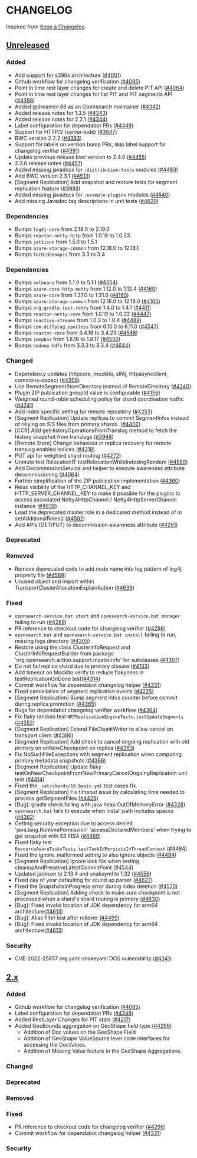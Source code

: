 # CHANGELOG
Inspired from [Keep a Changelog](https://keepachangelog.com/en/1.0.0/)

## [Unreleased]
### Added
- Add support for s390x architecture ([#4001](https://github.com/opensearch-project/OpenSearch/pull/4001))
- Github workflow for changelog verification ([#4085](https://github.com/opensearch-project/OpenSearch/pull/4085))
- Point in time rest layer changes for create and delete PIT API ([#4064](https://github.com/opensearch-project/OpenSearch/pull/4064))
- Point in time rest layer changes for list PIT and PIT segments API ([#4388](https://github.com/opensearch-project/OpenSearch/pull/4388))
- Added @dreamer-89 as an Opensearch maintainer ([#4342](https://github.com/opensearch-project/OpenSearch/pull/4342))
- Added release notes for 1.3.5 ([#4343](https://github.com/opensearch-project/OpenSearch/pull/4343))
- Added release notes for 2.2.1 ([#4344](https://github.com/opensearch-project/OpenSearch/pull/4344))
- Label configuration for dependabot PRs ([#4348](https://github.com/opensearch-project/OpenSearch/pull/4348))
- Support for HTTP/2 (server-side) ([#3847](https://github.com/opensearch-project/OpenSearch/pull/3847))
- BWC version 2.2.2 ([#4383](https://github.com/opensearch-project/OpenSearch/pull/4383))
- Support for labels on version bump PRs, skip label support for changelog verifier ([#4391](https://github.com/opensearch-project/OpenSearch/pull/4391))
- Update previous release bwc version to 2.4.0 ([#4455](https://github.com/opensearch-project/OpenSearch/pull/4455))
- 2.3.0 release notes ([#4457](https://github.com/opensearch-project/OpenSearch/pull/4457))
- Added missing javadocs for `:distribution:tools` modules ([#4483](https://github.com/opensearch-project/OpenSearch/pull/4483))
- Add BWC version 2.3.1 ([#4513](https://github.com/opensearch-project/OpenSearch/pull/4513))
- [Segment Replication] Add snapshot and restore tests for segment replication feature ([#3993](https://github.com/opensearch-project/OpenSearch/pull/3993))
- Added missing javadocs for `:example-plugins` modules ([#4540](https://github.com/opensearch-project/OpenSearch/pull/4540))
- Add missing Javadoc tag descriptions in unit tests ([#4629](https://github.com/opensearch-project/OpenSearch/pull/4629))
### Dependencies
- Bumps `log4j-core` from 2.18.0 to 2.19.0
- Bumps `reactor-netty-http` from 1.0.18 to 1.0.23
- Bumps `jettison` from 1.5.0 to 1.5.1
- Bumps `azure-storage-common` from 12.18.0 to 12.18.1
- Bumps `forbiddenapis` from 3.3 to 3.4


### Dependencies
- Bumps `xmlbeans` from 5.1.0 to 5.1.1 ([#4354](https://github.com/opensearch-project/OpenSearch/pull/4354))
- Bumps `azure-core-http-netty` from 1.12.0 to 1.12.4 ([#4160](https://github.com/opensearch-project/OpenSearch/pull/4160))
- Bumps `azure-core` from 1.27.0 to 1.31.0 ([#4160](https://github.com/opensearch-project/OpenSearch/pull/4160))
- Bumps `azure-storage-common` from 12.16.0 to 12.18.0 ([#4160](https://github.com/opensearch-project/OpenSearch/pull/4160))
- Bumps `org.gradle.test-retry` from 1.4.0 to 1.4.1 ([#4411](https://github.com/opensearch-project/OpenSearch/pull/4411))
- Bumps `reactor-netty-core` from 1.0.19 to 1.0.22 ([#4447](https://github.com/opensearch-project/OpenSearch/pull/4447))
- Bumps `reactive-streams` from 1.0.3 to 1.0.4 ([#4488](https://github.com/opensearch-project/OpenSearch/pull/4488))
- Bumps `com.diffplug.spotless` from 6.10.0 to 6.11.0 ([#4547](https://github.com/opensearch-project/OpenSearch/pull/4547))
- Bumps `reactor-core` from 3.4.18 to 3.4.23 ([#4548](https://github.com/opensearch-project/OpenSearch/pull/4548))
- Bumps `jempbox` from 1.8.16 to 1.8.17 ([#4550](https://github.com/opensearch-project/OpenSearch/pull/4550))
- Bumps `hadoop-hdfs` from 3.3.3 to 3.3.4 ([#4644](https://github.com/opensearch-project/OpenSearch/pull/4644))

### Changed
- Dependency updates (httpcore, mockito, slf4j, httpasyncclient, commons-codec) ([#4308](https://github.com/opensearch-project/OpenSearch/pull/4308))
- Use RemoteSegmentStoreDirectory instead of RemoteDirectory ([#4240](https://github.com/opensearch-project/OpenSearch/pull/4240))
- Plugin ZIP publication groupId value is configurable ([#4156](https://github.com/opensearch-project/OpenSearch/pull/4156))
- Weighted round-robin scheduling policy for shard coordination traffic ([#4241](https://github.com/opensearch-project/OpenSearch/pull/4241))
- Add index specific setting for remote repository ([#4253](https://github.com/opensearch-project/OpenSearch/pull/4253))
- [Segment Replication] Update replicas to commit SegmentInfos instead of relying on SIS files from primary shards. ([#4402](https://github.com/opensearch-project/OpenSearch/pull/4402))
- [CCR] Add getHistoryOperationsFromTranslog method to fetch the history snapshot from translogs ([#3948](https://github.com/opensearch-project/OpenSearch/pull/3948))
- [Remote Store] Change behaviour in replica recovery for remote translog enabled indices ([#4318](https://github.com/opensearch-project/OpenSearch/pull/4318))
- PUT api for weighted shard routing ([#4272](https://github.com/opensearch-project/OpenSearch/pull/4272))
- Unmute test RelocationIT.testRelocationWhileIndexingRandom ([#4580](https://github.com/opensearch-project/OpenSearch/pull/4580))
- Add DecommissionService and helper to execute awareness attribute decommissioning ([#4084](https://github.com/opensearch-project/OpenSearch/pull/4084))
- Further simplification of the ZIP publication implementation ([#4360](https://github.com/opensearch-project/OpenSearch/pull/4360))
- Relax visibility of the HTTP_CHANNEL_KEY and HTTP_SERVER_CHANNEL_KEY to make it possible for the plugins to access associated Netty4HttpChannel / Netty4HttpServerChannel instance ([#4638](https://github.com/opensearch-project/OpenSearch/pull/4638))
- Load the deprecated master role in a dedicated method instead of in setAdditionalRoles() ([#4582](https://github.com/opensearch-project/OpenSearch/pull/4582))
- Add APIs (GET/PUT) to decommission awareness attribute ([#4261](https://github.com/opensearch-project/OpenSearch/pull/4261))

### Deprecated

### Removed
- Remove deprecated code to add node name into log pattern of log4j property file ([#4568](https://github.com/opensearch-project/OpenSearch/pull/4568))
- Unused object and import within TransportClusterAllocationExplainAction ([#4639](https://github.com/opensearch-project/OpenSearch/pull/4639))

### Fixed
- `opensearch-service.bat start` and `opensearch-service.bat manager` failing to run ([#4289](https://github.com/opensearch-project/OpenSearch/pull/4289))
- PR reference to checkout code for changelog verifier ([#4296](https://github.com/opensearch-project/OpenSearch/pull/4296))
- `opensearch.bat` and `opensearch-service.bat install` failing to run, missing logs directory ([#4305](https://github.com/opensearch-project/OpenSearch/pull/4305))
- Restore using the class ClusterInfoRequest and ClusterInfoRequestBuilder from package 'org.opensearch.action.support.master.info' for subclasses ([#4307](https://github.com/opensearch-project/OpenSearch/pull/4307))
- Do not fail replica shard due to primary closure ([#4133](https://github.com/opensearch-project/OpenSearch/pull/4133))
- Add timeout on Mockito.verify to reduce flakyness in testReplicationOnDone test([#4314](https://github.com/opensearch-project/OpenSearch/pull/4314))
- Commit workflow for dependabot changelog helper ([#4331](https://github.com/opensearch-project/OpenSearch/pull/4331))
- Fixed cancellation of segment replication events ([#4225](https://github.com/opensearch-project/OpenSearch/pull/4225))
- [Segment Replication] Bump segment infos counter before commit during replica promotion ([#4365](https://github.com/opensearch-project/OpenSearch/pull/4365))
- Bugs for dependabot changelog verifier workflow ([#4364](https://github.com/opensearch-project/OpenSearch/pull/4364))
- Fix flaky random test `NRTReplicationEngineTests.testUpdateSegments` ([#4352](https://github.com/opensearch-project/OpenSearch/pull/4352))
- [Segment Replication] Extend FileChunkWriter to allow cancel on transport client ([#4386](https://github.com/opensearch-project/OpenSearch/pull/4386))
- [Segment Replication] Add check to cancel ongoing replication with old primary on onNewCheckpoint on replica ([#4363](https://github.com/opensearch-project/OpenSearch/pull/4363))
- Fix NoSuchFileExceptions with segment replication when computing primary metadata snapshots ([#4366](https://github.com/opensearch-project/OpenSearch/pull/4366))
- [Segment Replication] Update flaky testOnNewCheckpointFromNewPrimaryCancelOngoingReplication unit test ([#4414](https://github.com/opensearch-project/OpenSearch/pull/4414))
- Fixed the `_cat/shards/10_basic.yml` test cases fix.
- [Segment Replication] Fix timeout issue by calculating time needed to process getSegmentFiles ([#4426](https://github.com/opensearch-project/OpenSearch/pull/4426))
- [Bug]: gradle check failing with java heap OutOfMemoryError ([#4328](https://github.com/opensearch-project/OpenSearch/))
- `opensearch.bat` fails to execute when install path includes spaces ([#4362](https://github.com/opensearch-project/OpenSearch/pull/4362))
- Getting security exception due to access denied 'java.lang.RuntimePermission' 'accessDeclaredMembers' when trying to get snapshot with S3 IRSA ([#4469](https://github.com/opensearch-project/OpenSearch/pull/4469))
- Fixed flaky test `ResourceAwareTasksTests.testTaskIdPersistsInThreadContext` ([#4484](https://github.com/opensearch-project/OpenSearch/pull/4484))
- Fixed the ignore_malformed setting to also ignore objects ([#4494](https://github.com/opensearch-project/OpenSearch/pull/4494))
- [Segment Replication] Ignore lock file when testing cleanupAndPreserveLatestCommitPoint ([#4544](https://github.com/opensearch-project/OpenSearch/pull/4544))
- Updated jackson to 2.13.4 and snakeyml to 1.32 ([#4556](https://github.com/opensearch-project/OpenSearch/pull/4556))
- Fixed day of year defaulting for round up parser ([#4627](https://github.com/opensearch-project/OpenSearch/pull/4627))
- Fixed the SnapshotsInProgress error during index deletion ([#4570](https://github.com/opensearch-project/OpenSearch/pull/4570))
- [Segment Replication] Adding check to make sure checkpoint is not processed when a shard's shard routing is primary ([#4630](https://github.com/opensearch-project/OpenSearch/pull/4630))
- [Bug]: Fixed invalid location of JDK dependency for arm64 architecture([#4613](https://github.com/opensearch-project/OpenSearch/pull/4613))
- [Bug]: Alias filter lost after rollover ([#4499](https://github.com/opensearch-project/OpenSearch/pull/4499))
- [Bug]: Fixed invalid location of JDK dependency for arm64 architecture([#4613](https://github.com/opensearch-project/OpenSearch/pull/4613))

### Security
- CVE-2022-25857 org.yaml:snakeyaml DOS vulnerability ([#4341](https://github.com/opensearch-project/OpenSearch/pull/4341))

## [2.x]
### Added
- Github workflow for changelog verification ([#4085](https://github.com/opensearch-project/OpenSearch/pull/4085))
- Label configuration for dependabot PRs ([#4348](https://github.com/opensearch-project/OpenSearch/pull/4348))
- Added RestLayer Changes for PIT stats ([#4217](https://github.com/opensearch-project/OpenSearch/pull/4217))
- Added GeoBounds aggregation on GeoShape field type.([#4266](https://github.com/opensearch-project/OpenSearch/pull/4266))
  - Addition of Doc values on the GeoShape Field
  - Addition of GeoShape ValueSource level code interfaces for accessing the DocValues.
  - Addition of Missing Value feature in the GeoShape Aggregations.

### Changed

### Deprecated

### Removed

### Fixed
- PR reference to checkout code for changelog verifier ([#4296](https://github.com/opensearch-project/OpenSearch/pull/4296))
- Commit workflow for dependabot changelog helper ([#4331](https://github.com/opensearch-project/OpenSearch/pull/4331))

### Security


[Unreleased]: https://github.com/opensearch-project/OpenSearch/compare/2.2.0...HEAD
[2.x]: https://github.com/opensearch-project/OpenSearch/compare/2.2.0...2.x
